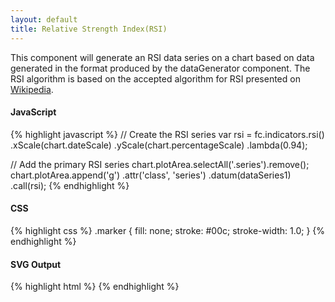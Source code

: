 ```yaml
---
layout: default
title: Relative Strength Index(RSI)
---
```


This component will generate an RSI data series on a chart based on data generated in the format produced by the dataGenerator component. The RSI algorithm is based on the accepted algorithm for RSI presented on [Wikipedia](http://en.wikipedia.org/wiki/Relative_strength_index).

<div id="example_rsi" class="chart"> </div>

#### JavaScript

{% highlight javascript %}
// Create the RSI series
var rsi = fc.indicators.rsi()
  .xScale(chart.dateScale)
  .yScale(chart.percentageScale)
  .lambda(0.94);

// Add the primary RSI series
chart.plotArea.selectAll('.series').remove();
chart.plotArea.append('g')
  .attr('class', 'series')
  .datum(dataSeries1)
  .call(rsi);
{% endhighlight %}

#### CSS

{% highlight css %}
.marker {
  fill: none;
  stroke: #00c;
  stroke-width: 1.0;
}
{% endhighlight %}

#### SVG Output

{% highlight html %}
<g class="series">
  <line class="marker upper"></line>
  <line class="marker centre"></line>
  <line class="marker lower"></line>
  <path class="rsi"></path>
</g>
{% endhighlight %}

<script type="text/javascript">
(function(){
  var chart = createPlotArea(dataSeries1, '#example_rsi', false, false, true);

  // Create the RSI series
  var rsi = fc.indicators.rsi()
    .xScale(chart.dateScale)
    .yScale(chart.percentageScale)
    .lambda(0.94);

  // Add the primary RSI series
  chart.plotArea.selectAll('.series').remove();
  chart.plotArea.append('g')
    .attr('class', 'series')
    .datum(dataSeries1)
    .call(rsi);
}());
</script>
